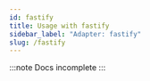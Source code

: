 ```yaml
---
id: fastify
title: Usage with fastify
sidebar_label: "Adapter: fastify"
slug: /fastify
---
```



:::note
Docs incomplete
:::